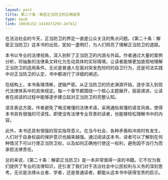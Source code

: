 ```yaml
---
layout: post
title: 第二十条：解密正当防卫的正确姿势
type: epub
link: 10036152-1419471293-2ef412
---
```


在法治社会的今天，正当防卫的界定一直是公众关注的焦点问题。《第二十条：解密正当防卫》这本书的出现，犹如一盏明灯，为人们照亮了理解正当防卫的道路。

本书以专业的法律视角，深入剖析了正当防卫的内涵与外延。作者通过大量的案例分析，将抽象的法律条文转化为生动具体的实际情境，让读者能够更加直观地理解正当防卫的适用条件。无论是普通人在面对突发危险时的自卫行为，还是司法实践中对正当防卫的认定，书中都进行了详细的阐述。

在结构上，本书条理清晰，逻辑严密。从正当防卫的历史渊源开始，逐步深入到现代法律体系中的具体规定。每一个章节都围绕一个核心主题展开，层层递进，让读者在阅读的过程中能够逐步建立起对正当防卫的完整认知。

语言表达方面，作者避免了晦涩难懂的法律术语，采用通俗易懂的语言风格，使得本书具有很强的可读性。即使没有法律专业背景的读者，也能够轻松理解书中的内容。

此外，本书还具有很强的现实指导意义。在当今社会，各种矛盾和冲突时有发生，人们对于自身权益的保护意识也越来越强。通过阅读这本书，读者可以了解到在何种情况下可以行使正当防卫权，以及如何正确地行使这一权利，避免因不当行为而承担法律责任。

总的来说，《第二十条：解密正当防卫》是一本非常值得一读的书籍。它不仅为我们提供了专业的法律知识，还引发了我们对于法治社会中公民权利与义务的深刻思考。无论是法律从业者、学者，还是普通读者，都能从这本书中获得宝贵的启示。